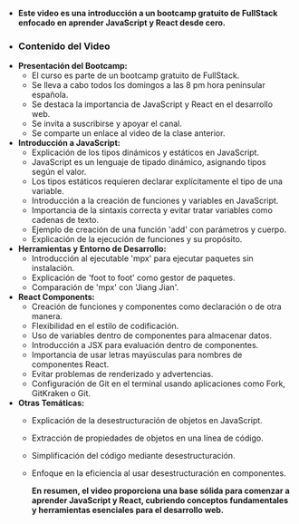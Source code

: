 - **Este video es una introducción a un bootcamp gratuito de FullStack enfocado en aprender JavaScript y React desde cero.**
- ### Contenido del Video
- **Presentación del Bootcamp:**
	- El curso es parte de un bootcamp gratuito de FullStack.
	- Se lleva a cabo todos los domingos a las 8 pm hora peninsular española.
	- Se destaca la importancia de JavaScript y React en el desarrollo web.
	- Se invita a suscribirse y apoyar el canal.
	- Se comparte un enlace al video de la clase anterior.
- **Introducción a JavaScript:**
	- Explicación de los tipos dinámicos y estáticos en JavaScript.
	- JavaScript es un lenguaje de tipado dinámico, asignando tipos según el valor.
	- Los tipos estáticos requieren declarar explícitamente el tipo de una variable.
	- Introducción a la creación de funciones y variables en JavaScript.
	- Importancia de la sintaxis correcta y evitar tratar variables como cadenas de texto.
	- Ejemplo de creación de una función 'add' con parámetros y cuerpo.
	- Explicación de la ejecución de funciones y su propósito.
- **Herramientas y Entorno de Desarrollo:**
	- Introducción al ejecutable 'mpx' para ejecutar paquetes sin instalación.
	- Explicación de 'foot to foot' como gestor de paquetes.
	- Comparación de 'mpx' con 'Jiang Jian'.
- **React Components:**
	- Creación de funciones y componentes como declaración o de otra manera.
	- Flexibilidad en el estilo de codificación.
	- Uso de variables dentro de componentes para almacenar datos.
	- Introducción a JSX para evaluación dentro de componentes.
	- Importancia de usar letras mayúsculas para nombres de componentes React.
	- Evitar problemas de renderizado y advertencias.
	- Configuración de Git en el terminal usando aplicaciones como Fork, GitKraken o Git.
- **Otras Temáticas:**
	- Explicación de la desestructuración de objetos en JavaScript.
	- Extracción de propiedades de objetos en una línea de código.
	- Simplificación del código mediante desestructuración.
	- Enfoque en la eficiencia al usar desestructuración en componentes.
	  
	  **En resumen, el video proporciona una base sólida para comenzar a aprender JavaScript y React, cubriendo conceptos fundamentales y herramientas esenciales para el desarrollo web.**